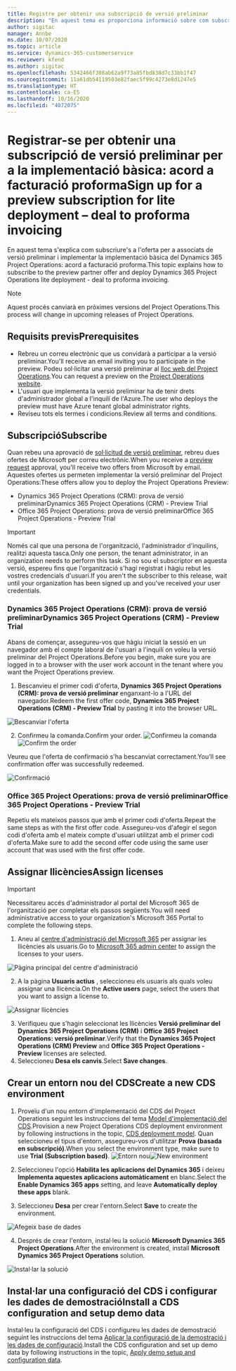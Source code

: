 ```yaml
---
title: Registre per obtenir una subscripció de versió preliminar
description: "En aquest tema es proporciona informació sobre com subscriure's i implementar la implementació bàsica del Project Operations: acord a facturació proforma."
author: sigitac
manager: Annbe
ms.date: 10/07/2020
ms.topic: article
ms.service: dynamics-365-customerservice
ms.reviewer: kfend
ms.author: sigitac
ms.openlocfilehash: 5342466f308ab62a9f73a85fbd838d7c33bb1f47
ms.sourcegitcommit: 11a61db54119503e82faec5f99c4273e8d1247e5
ms.translationtype: HT
ms.contentlocale: ca-ES
ms.lasthandoff: 10/16/2020
ms.locfileid: "4072075"
---
```

# <a name="sign-up-for-a-preview-subscription-for-lite-deployment--deal-to-proforma-invoicing"></a><span data-ttu-id="486d6-103">Registrar-se per obtenir una subscripció de versió preliminar per a la implementació bàsica: acord a facturació proforma</span><span class="sxs-lookup"><span data-stu-id="486d6-103">Sign up for a preview subscription for lite deployment – deal to proforma invoicing</span></span>

<span data-ttu-id="486d6-104">En aquest tema s'explica com subscriure's a l'oferta per a associats de versió preliminar i implementar la implementació bàsica del Dynamics 365 Project Operations: acord a facturació proforma.</span><span class="sxs-lookup"><span data-stu-id="486d6-104">This topic explains how to subscribe to the preview partner offer and deploy Dynamics 365 Project Operations lite deployment - deal to proforma invoicing.</span></span>

> [!NOTE]
> <span data-ttu-id="486d6-105">Aquest procés canviarà en pròximes versions del Project Operations.</span><span class="sxs-lookup"><span data-stu-id="486d6-105">This process will change in upcoming releases of Project Operations.</span></span>

## <a name="prerequisites"></a><span data-ttu-id="486d6-106">Requisits previs</span><span class="sxs-lookup"><span data-stu-id="486d6-106">Prerequisites</span></span>

- <span data-ttu-id="486d6-107">Rebreu un correu electrònic que us convidarà a participar a la versió preliminar.</span><span class="sxs-lookup"><span data-stu-id="486d6-107">You'll receive an email inviting you to participate in the preview.</span></span> <span data-ttu-id="486d6-108">Podeu sol·licitar una versió preliminar al [lloc web del Project Operations](https://dynamics.microsoft.com/en-us/project-operations/overview/).</span><span class="sxs-lookup"><span data-stu-id="486d6-108">You can request a preview on the [Project Operations website](https://dynamics.microsoft.com/en-us/project-operations/overview/).</span></span>
- <span data-ttu-id="486d6-109">L'usuari que implementa la versió preliminar ha de tenir drets d'administrador global a l'inquilí de l'Azure.</span><span class="sxs-lookup"><span data-stu-id="486d6-109">The user who deploys the preview must have Azure tenant global administrator rights.</span></span>
- <span data-ttu-id="486d6-110">Reviseu tots els termes i condicions.</span><span class="sxs-lookup"><span data-stu-id="486d6-110">Review all terms and conditions.</span></span>

## <a name="subscribe"></a><span data-ttu-id="486d6-111">Subscripció</span><span class="sxs-lookup"><span data-stu-id="486d6-111">Subscribe</span></span>

<span data-ttu-id="486d6-112">Quan rebeu una aprovació de [sol·licitud de versió preliminar](https://forms.office.com/FormsPro/Pages/ResponsePage.aspx?id=v4j5cvGGr0GRqy180BHbR56j8lZs0FdAvwT75_WNFyxUMkRDV1NYQU5TNjE2VjhKOVBUNVg2R0s1NC4u), rebreu dues ofertes de Microsoft per correu electrònic.</span><span class="sxs-lookup"><span data-stu-id="486d6-112">When you receive a [preview request](https://forms.office.com/FormsPro/Pages/ResponsePage.aspx?id=v4j5cvGGr0GRqy180BHbR56j8lZs0FdAvwT75_WNFyxUMkRDV1NYQU5TNjE2VjhKOVBUNVg2R0s1NC4u) approval, you'll receive two offers from Microsoft by email.</span></span> <span data-ttu-id="486d6-113">Aquestes ofertes us permeten implementar la versió preliminar del Project Operations:</span><span class="sxs-lookup"><span data-stu-id="486d6-113">These offers allow you to deploy the Project Operations Preview:</span></span>

- <span data-ttu-id="486d6-114">Dynamics 365 Project Operations (CRM): prova de versió preliminar</span><span class="sxs-lookup"><span data-stu-id="486d6-114">Dynamics 365 Project Operations (CRM) - Preview Trial</span></span>
- <span data-ttu-id="486d6-115">Office 365 Project Operations: prova de versió preliminar</span><span class="sxs-lookup"><span data-stu-id="486d6-115">Office 365 Project Operations - Preview Trial</span></span>

> [!IMPORTANT]
> <span data-ttu-id="486d6-116">Només cal que una persona de l'organització, l'administrador d'inquilins, realitzi aquesta tasca.</span><span class="sxs-lookup"><span data-stu-id="486d6-116">Only one person, the tenant administrator, in an organization needs to perform this task.</span></span> <span data-ttu-id="486d6-117">Si no sou el subscriptor en aquesta versió, espereu fins que l'organització s'hagi registrat i hàgiu rebut les vostres credencials d'usuari.</span><span class="sxs-lookup"><span data-stu-id="486d6-117">If you aren't the subscriber to this release, wait until your organization has been signed up and you've received your user credentials.</span></span>

### <a name="dynamics-365-project-operations-crm---preview-trial"></a><span data-ttu-id="486d6-118">Dynamics 365 Project Operations (CRM): prova de versió preliminar</span><span class="sxs-lookup"><span data-stu-id="486d6-118">Dynamics 365 Project Operations (CRM) - Preview Trial</span></span> 

<span data-ttu-id="486d6-119">Abans de començar, assegureu-vos que hàgiu iniciat la sessió en un navegador amb el compte laboral de l'usuari a l'inquilí on voleu la versió preliminar del Project Operations.</span><span class="sxs-lookup"><span data-stu-id="486d6-119">Before you begin, make sure you are logged in to a browser with the user work account in the tenant where you want the Project Operations preview.</span></span>

1. <span data-ttu-id="486d6-120">Bescanvieu el primer codi d'oferta, **Dynamics 365 Project Operations (CRM): prova de versió preliminar** enganxant-lo a l'URL del navegador.</span><span class="sxs-lookup"><span data-stu-id="486d6-120">Redeem the first offer code, **Dynamics 365 Project Operations (CRM) - Preview Trial** by pasting it into the browser URL.</span></span>

![Bescanviar l'oferta](./media/16RedeemFirstOfferNew.png)

2. <span data-ttu-id="486d6-122">Confirmeu la comanda.</span><span class="sxs-lookup"><span data-stu-id="486d6-122">Confirm your order.</span></span>
<span data-ttu-id="486d6-123">![Confirmeu la comanda](./media/17ConfirmOrderNew.png)</span><span class="sxs-lookup"><span data-stu-id="486d6-123">![Confirm the order](./media/17ConfirmOrderNew.png)</span></span>

<span data-ttu-id="486d6-124">Veureu que l'oferta de confirmació s'ha bescanviat correctament.</span><span class="sxs-lookup"><span data-stu-id="486d6-124">You'll see confirmation offer was successfully redeemed.</span></span>

![Confirmació](./media/18OrderConfirmationNew.png)

### <a name="office-365-project-operations---preview-trial"></a><span data-ttu-id="486d6-126">Office 365 Project Operations: prova de versió preliminar</span><span class="sxs-lookup"><span data-stu-id="486d6-126">Office 365 Project Operations - Preview Trial</span></span>

<span data-ttu-id="486d6-127">Repetiu els mateixos passos que amb el primer codi d'oferta.</span><span class="sxs-lookup"><span data-stu-id="486d6-127">Repeat the same steps as with the first offer code.</span></span> <span data-ttu-id="486d6-128">Assegureu-vos d'afegir el segon codi d'oferta amb el mateix compte d'usuari utilitzat amb el primer codi d'oferta.</span><span class="sxs-lookup"><span data-stu-id="486d6-128">Make sure to add the second offer code using the same user account that was used with the first offer code.</span></span>

## <a name="assign-licenses"></a><span data-ttu-id="486d6-129">Assignar llicències</span><span class="sxs-lookup"><span data-stu-id="486d6-129">Assign licenses</span></span>

> [!IMPORTANT]
> <span data-ttu-id="486d6-130">Necessitareu accés d'administrador al portal del Microsoft 365 de l'organització per completar els passos següents.</span><span class="sxs-lookup"><span data-stu-id="486d6-130">You will need administrative access to your organization's Microsoft 365 Portal to complete the following steps.</span></span>


1. <span data-ttu-id="486d6-131">Aneu al [centre d'administració del Microsoft 365](https://portal.office.com/) per assignar les llicències als usuaris.</span><span class="sxs-lookup"><span data-stu-id="486d6-131">Go to [Microsoft 365 admin center](https://portal.office.com/) to assign the licenses to your users.</span></span>

![Pàgina principal del centre d'administració](./media/14AdminPortal.png)

2. <span data-ttu-id="486d6-133">A la pàgina **Usuaris actius** , seleccioneu els usuaris als quals voleu assignar una llicència.</span><span class="sxs-lookup"><span data-stu-id="486d6-133">On the **Active users** page, select the users that you want to assign a license to.</span></span>

![Assignar llicències](./media/15AssignLicenses.png)

3. <span data-ttu-id="486d6-135">Verifiqueu que s'hagin seleccionat les llicències **Versió preliminar del Dynamics 365 Project Operations (CRM)** i **Office 365 Project Operations: versió preliminar**.</span><span class="sxs-lookup"><span data-stu-id="486d6-135">Verify that the **Dynamics 365 Project Operations (CRM) Preview** and **Office 365 Project Operations - Preview** licenses are selected.</span></span> 
4. <span data-ttu-id="486d6-136">Seleccioneu **Desa els canvis**.</span><span class="sxs-lookup"><span data-stu-id="486d6-136">Select **Save changes**.</span></span>

## <a name="create-a-new-cds-environment"></a><span data-ttu-id="486d6-137">Crear un entorn nou del CDS</span><span class="sxs-lookup"><span data-stu-id="486d6-137">Create a new CDS environment</span></span>

1. <span data-ttu-id="486d6-138">Proveïu d'un nou entorn d'implementació del CDS del Project Operations seguint les instruccions del tema [Model d'implementació del CDS](lite-deployment.md).</span><span class="sxs-lookup"><span data-stu-id="486d6-138">Provision a new Project Operations CDS deployment environment by following instructions in the topic, [CDS deployment model](lite-deployment.md).</span></span> <span data-ttu-id="486d6-139">Quan seleccioneu el tipus d'entorn, assegureu-vos d'utilitzar **Prova (basada en subscripció)**.</span><span class="sxs-lookup"><span data-stu-id="486d6-139">When you select the environment type, make sure to use **Trial (Subscription based)**.</span></span>
<span data-ttu-id="486d6-140">![Entorn nou](./media/19CreateEnvironment.png)</span><span class="sxs-lookup"><span data-stu-id="486d6-140">![New environment](./media/19CreateEnvironment.png)</span></span>

2. <span data-ttu-id="486d6-141">Seleccioneu l'opció **Habilita les aplicacions del Dynamics 365** i deixeu **Implementa aquestes aplicacions automàticament** en blanc.</span><span class="sxs-lookup"><span data-stu-id="486d6-141">Select the **Enable Dynamics 365 apps** setting, and leave **Automatically deploy these apps** blank.</span></span>  
3. <span data-ttu-id="486d6-142">Seleccioneu **Desa** per crear l'entorn.</span><span class="sxs-lookup"><span data-stu-id="486d6-142">Select **Save** to create the environment.</span></span>

![Afegeix base de dades](./media/20CreateEnvironment1.png)

4. <span data-ttu-id="486d6-144">Després de crear l'entorn, instal·leu la solució **Microsoft Dynamics 365 Project Operations**.</span><span class="sxs-lookup"><span data-stu-id="486d6-144">After the environment is created, install **Microsoft Dynamics 365 Project Operations** solution.</span></span> 

![Instal·lar la solució](./media/21InstallSolution.png)

## <a name="install-a-cds-configuration-and-setup-demo-data"></a><span data-ttu-id="486d6-146">Instal·lar una configuració del CDS i configurar les dades de demostració</span><span class="sxs-lookup"><span data-stu-id="486d6-146">Install a CDS configuration and setup demo data</span></span>

<span data-ttu-id="486d6-147">Instal·leu la configuració del CDS i configureu les dades de demostració seguint les instruccions del tema [Aplicar la configuració de la demostració i les dades de configuració](lite-apply-demo-setup-config-data.md).</span><span class="sxs-lookup"><span data-stu-id="486d6-147">Install the CDS configuration and set up demo data by following instructions in the topic, [Apply demo setup and configuration data](lite-apply-demo-setup-config-data.md).</span></span>
